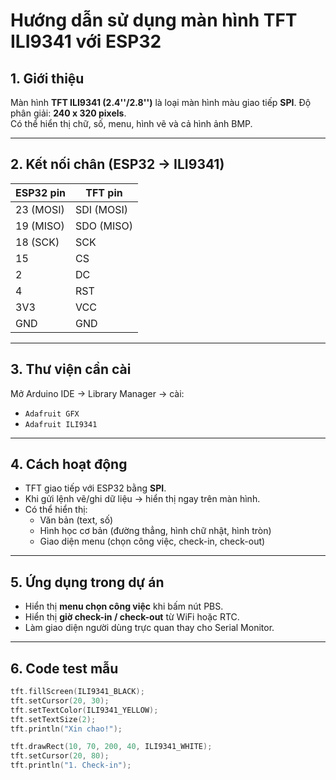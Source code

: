 # Hướng dẫn sử dụng màn hình TFT ILI9341 với ESP32

## 1. Giới thiệu
Màn hình **TFT ILI9341 (2.4''/2.8'')** là loại màn hình màu giao tiếp **SPI**.
Độ phân giải: **240 x 320 pixels**.  
Có thể hiển thị chữ, số, menu, hình vẽ và cả hình ảnh BMP.

---

## 2. Kết nối chân (ESP32 → ILI9341)

| ESP32 pin | TFT pin    |
|-----------|------------|
| 23 (MOSI) | SDI (MOSI) |
| 19 (MISO) | SDO (MISO) |
| 18 (SCK)  | SCK        |
| 15        | CS         |
| 2         | DC         |
| 4         | RST        |
| 3V3       | VCC        |
| GND       | GND        |

---

## 3. Thư viện cần cài
Mở Arduino IDE → Library Manager → cài:  
- `Adafruit GFX`  
- `Adafruit ILI9341`

---

## 4. Cách hoạt động
- TFT giao tiếp với ESP32 bằng **SPI**.  
- Khi gửi lệnh vẽ/ghi dữ liệu → hiển thị ngay trên màn hình.  
- Có thể hiển thị:  
  - Văn bản (text, số)  
  - Hình học cơ bản (đường thẳng, hình chữ nhật, hình tròn)  
  - Giao diện menu (chọn công việc, check-in, check-out)  

---

## 5. Ứng dụng trong dự án
- Hiển thị **menu chọn công việc** khi bấm nút PBS.  
- Hiển thị **giờ check-in / check-out** từ WiFi hoặc RTC.  
- Làm giao diện người dùng trực quan thay cho Serial Monitor.  

---

## 6. Code test mẫu
```cpp
tft.fillScreen(ILI9341_BLACK);
tft.setCursor(20, 30);
tft.setTextColor(ILI9341_YELLOW);
tft.setTextSize(2);
tft.println("Xin chao!");

tft.drawRect(10, 70, 200, 40, ILI9341_WHITE);
tft.setCursor(20, 80);
tft.println("1. Check-in");
